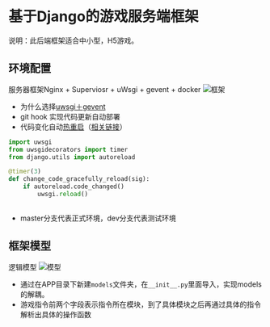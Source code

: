 #  基于Django的游戏服务端框架

说明：此后端框架适合中小型，H5游戏。

## 环境配置

服务器框架Nginx + Superviosr + uWsgi + gevent + docker
![框架](http://leanote.cs229.com/api/file/getImage?fileId=5692742a4575502a12000028)

- 为什么选择[uwsgi＋gevent](http://blog.kgriffs.com/2012/12/18/uwsgi-vs-gunicorn-vs-node-benchmarks.html)
- git hook 实现代码更新自动部署
- 代码变化自动[热重启](http://projects.unbit.it/uwsgi/wiki/TipsAndTricks#uWSGIdjangoautoreloadmode)（[相关链接](http://uwsgi-docs.readthedocs.org/en/latest/PythonModule.html)）

``` python
import uwsgi
from uwsgidecorators import timer
from django.utils import autoreload

@timer(3)
def change_code_gracefully_reload(sig):
    if autoreload.code_changed()
        uwsgi.reload()
        
```

- master分支代表正式环境，dev分支代表测试环境


## 框架模型

逻辑模型
![模型](http://leanote.cs229.com/api/file/getImage?fileId=569318614575502a12000041)

- 通过在APP目录下新建`models`文件夹，在`__init__.py`里面导入，实现models的解耦。
- 游戏指令前两个字段表示指令所在模块，到了具体模块之后再通过具体的指令解析出具体的操作函数


